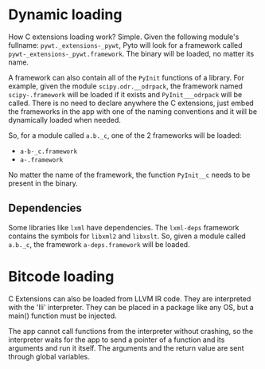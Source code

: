 # Dynamic loading

How C extensions loading work? Simple. Given the following module's fullname: `pywt._extensions-_pywt`, Pyto will look for a framework called `pywt-_extensions-_pywt.framework`. The binary will be loaded, no matter its name.

A framework can also contain all of the `PyInit` functions of a library. For example, given the module `scipy.odr.__odrpack`, the framework named `scipy-.framework` will be loaded if it exists and  `PyInit___odrpack` will be called.
There is no need to declare anywhere the C extensions, just embed the frameworks in the app with one of the naming conventions and it will be dynamically loaded when needed.

So, for a module called `a.b._c`, one of the 2 frameworks will be loaded:

- `a-b-_c.framework`
- `a-.framework`

No matter the name of the framework, the function `PyInit__c` needs to be present in the binary.

## Dependencies

Some libraries like `lxml` have dependencies. The `lxml-deps` framework contains the symbols for `libxml2` and `libxslt`. So, given a module called `a.b._c`, the framework `a-deps.framework` will be loaded.

# Bitcode loading

C Extensions can also be loaded from LLVM IR code. They are interpreted with the 'lli' interpreter. They can be placed in a package like any OS, but a main() function must be injected.

The app cannot call functions from the interpreter without crashing, so the interpreter waits for the app to send a pointer of a function and its arguments and run it itself. The arguments and the return value are sent through global variables.
